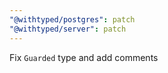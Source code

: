 ```yaml
---
"@withtyped/postgres": patch
"@withtyped/server": patch
---
```


Fix `Guarded` type and add comments
